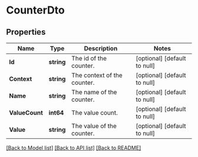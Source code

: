 # CounterDto

## Properties
Name | Type | Description | Notes
------------ | ------------- | ------------- | -------------
**Id** | **string** | The id of the counter. | [optional] [default to null]
**Context** | **string** | The context of the counter. | [optional] [default to null]
**Name** | **string** | The name of the counter. | [optional] [default to null]
**ValueCount** | **int64** | The value count. | [optional] [default to null]
**Value** | **string** | The value of the counter. | [optional] [default to null]

[[Back to Model list]](../README.md#documentation-for-models) [[Back to API list]](../README.md#documentation-for-api-endpoints) [[Back to README]](../README.md)

